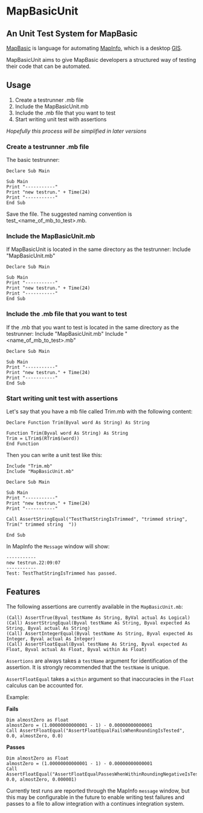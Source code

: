MapBasicUnit
============

An Unit Test System for MapBasic
--------------------------------

[MapBasic](http://www.mapinfo.com/product/mapinfo-mapbasic/) is language for automating [MapInfo](http://www.mapinfo.com/products/desktop/), which is a desktop [GIS](http://en.wikipedia.org/wiki/Geographic_information_system). 

MapBasicUnit aims to give MapBasic developers a structured way of testing their code that can be automated. 

Usage
-----

1. Create a testrunner .mb file
2. Include the MapBasicUnit.mb
3. Include the .mb file that you want to test
4. Start writing unit test with assertions

*Hopefully this process will be simplified in later versions*

### Create a testrunner .mb file

The basic testrunner:

    Declare Sub Main
    
    Sub Main
    Print "-----------"
    Print "new testrun." + Time(24)
    Print "-----------"
    End Sub

Save the file. The suggested naming convention is test_<name_of_mb_to_test>.mb.

### Include the MapBasicUnit.mb

If MapBasicUnit is located in the same directory as the testrunner:
    Include "MapBasicUnit.mb"
    
    Declare Sub Main
    
    Sub Main
    Print "-----------"
    Print "new testrun." + Time(24)
    Print "-----------"
    End Sub

### Include the .mb file that you want to test

If the .mb that you want to test is located in the same directory as the testrunner:
    Include "MapBasicUnit.mb"
    Include "<name_of_mb_to_test>.mb"
    
    Declare Sub Main
    
    Sub Main
    Print "-----------"
    Print "new testrun." + Time(24)
    Print "-----------"
    End Sub


### Start writing unit test with assertions

Let's say that you have a mb file called Trim.mb with the following content:

    Declare Function Trim(Byval word As String) As String
    
    Function Trim(Byval word As String) As String
    Trim = LTrim$(RTrim$(word))
    End Function

Then you can write a unit test like this:

    Include "Trim.mb"
    Include "MapBasicUnit.mb"
    
    Declare Sub Main
    
    Sub Main
    Print "-----------"
    Print "new testrun." + Time(24)
    Print "-----------"
    
    Call AssertStringEqual("TestThatStringIsTrimmed", "trimmed string", Trim(" trimmed string  "))
    
    End Sub

In MapInfo the `Message` window will show:

    -----------
    new testrun.22:09:07
    -----------
    Test: TestThatStringIsTrimmed has passed.

Features
--------

The following assertions are currently available in the `MapBasicUnit.mb`:

    (Call) AssertTrue(Byval testName As String, ByVal actual As Logical)
    (Call) AssertStringEqual(Byval testName As String, Byval expected As String, Byval actual As String)
    (Call) AssertIntegerEqual(Byval testName As String, Byval expected As Integer, Byval actual As Integer)
    (Call) AssertFloatEqual(Byval testName As String, Byval expected As Float, Byval actual As Float, Byval within As Float)

`Assertions` are always takes a `testName` argument for identification of the assertion. It is strongly recommended that the `testName` is unique. 

`AssertFloatEqual` takes a `within` argument so that inaccuracies in the `Float` calculus can be accounted for.

Example:

**Fails**

    Dim almostZero as Float
    almostZero = (1.00000000000001 - 1) - 0.00000000000001
    Call AssertFloatEqual("AssertFloatEqualFailsWhenRoundingIsTested", 0.0, almostZero, 0.0)

**Passes**

    Dim almostZero as Float
    almostZero = (1.00000000000001 - 1) - 0.00000000000001
    Call AssertFloatEqual("AssertFloatEqualPassesWhenWithinRoundingNegativeIsTested", 0.0, almostZero, 0.000001)

Currently test runs are reported through the MapInfo `message` window, but this may be configurable in the future to enable writing test failures and passes to a file to allow integration with a continues integration system.

